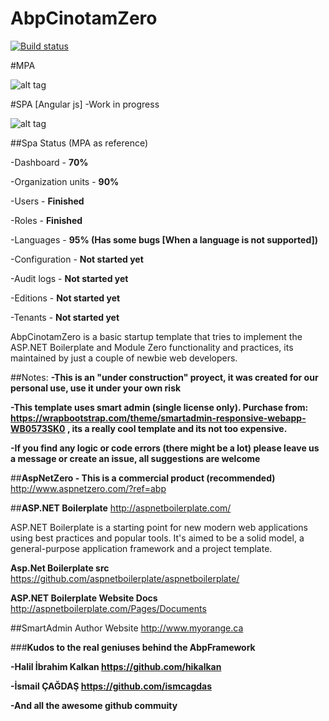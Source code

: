 # AbpCinotamZero
[![Build status](https://ci.appveyor.com/api/projects/status/70x83r44khsjd6j3?svg=true)](https://ci.appveyor.com/project/periface/abpcinotammodulezero)

#MPA

![alt tag](https://raw.githubusercontent.com/periface/AbpCinotamZero-SmartAdmin/master/Cinotam.AbpModuleZero.Web/RepoContent/Captura.JPG)

#SPA [Angular js] -Work in progress

![alt tag](https://raw.githubusercontent.com/periface/AbpCinotamZero-SmartAdmin/master/Cinotam.AbpModuleZero.Web/RepoContent/CapturaSpaDash.JPG)

##Spa Status (MPA as reference)

-Dashboard - **70%**

-Organization units - **90%**

-Users - **Finished**

-Roles - **Finished**

-Languages - **95% (Has some bugs [When a language is not supported])** 

-Configuration - **Not started yet**

-Audit logs - **Not started yet**

-Editions - **Not started yet**

-Tenants - **Not started yet**

AbpCinotamZero is a basic startup template that tries to implement the ASP.NET Boilerplate and Module Zero functionality and practices, its maintained by just a couple of newbie web developers. 

##Notes:
**-This is an "under construction" proyect, it was created for our personal use, use it under your own risk**

**-This template uses smart admin (single license only). Purchase from: https://wrapbootstrap.com/theme/smartadmin-responsive-webapp-WB0573SK0 , its a really cool template and its not too expensive.**

**-If you find any logic or code errors (there might be a lot) please leave us a message or create an issue, all suggestions are welcome**

##**AspNetZero - This is a commercial product (recommended)**
http://www.aspnetzero.com/?ref=abp 

##**ASP.NET Boilerplate**
http://aspnetboilerplate.com/

ASP.NET Boilerplate is a starting point for new modern web applications using best practices and popular tools. It's aimed to be a solid model, a general-purpose application framework and a project template.


**Asp.Net Boilerplate src** 
https://github.com/aspnetboilerplate/aspnetboilerplate/

**ASP.NET Boilerplate Website Docs** 
http://aspnetboilerplate.com/Pages/Documents

##SmartAdmin Author Website
http://www.myorange.ca

###**Kudos to the real geniuses behind the AbpFramework**

**-Halil İbrahim Kalkan https://github.com/hikalkan**

**-İsmail ÇAĞDAŞ https://github.com/ismcagdas**

**-And all the awesome github commuity**


